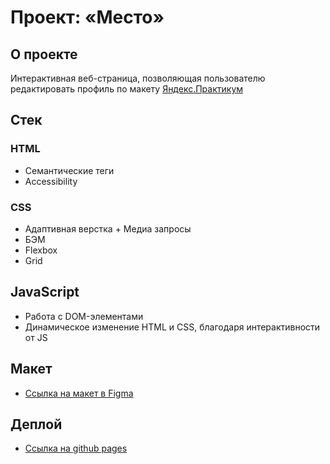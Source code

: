 # Проект: «Место»

## О проекте

Интерактивная веб-страница, позволяющая пользователю редактировать профиль по макету [Яндекс.Практикум](https://practicum.yandex.ru/)

## Стек

### HTML

- Семантические теги
- Accessibility

### CSS

- Адаптивная верстка + Медиа запросы
- БЭМ
- Flexbox
- Grid

## JavaScript

- Работа с DOM-элементами
- Динамическое изменение HTML и CSS, благодаря интерактивности от JS

## Макет

- [Ссылка на макет в Figma](https://www.figma.com/file/2cn9N9jSkmxD84oJik7xL7/JavaScript.-Sprint-4?node-id=0%3A1)

## Деплой

- [Ссылка на github pages](https://niccc0.github.io/mesto)
